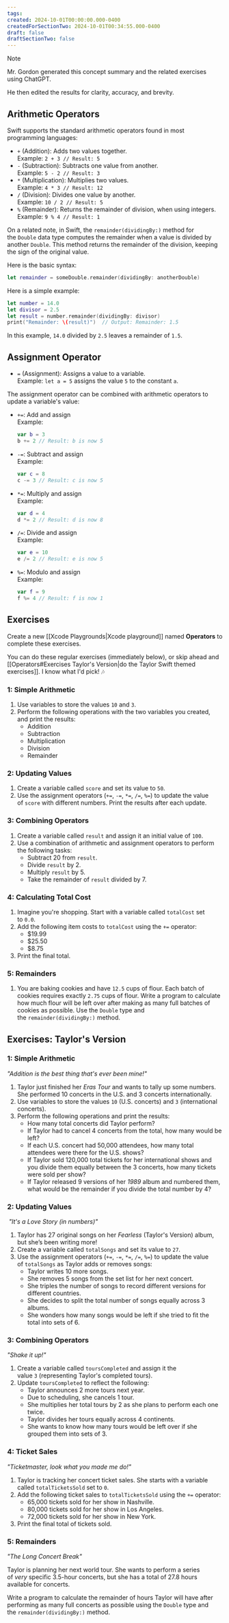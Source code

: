 ```yaml
---
tags:
created: 2024-10-01T00:00:00.000-0400
createdForSectionTwo: 2024-10-01T00:34:55.000-0400
draft: false
draftSectionTwo: false
---
```


> [!NOTE]
> 
> Mr. Gordon generated this concept summary and the related exercises using ChatGPT.
> 
> He then edited the results for clarity, accuracy, and brevity.

## Arithmetic Operators

Swift supports the standard arithmetic operators found in most programming languages:

- `+` (Addition): Adds two values together.  
    Example: `2 + 3 // Result: 5`
- `-` (Subtraction): Subtracts one value from another.  
    Example: `5 - 2 // Result: 3`
- `*` (Multiplication): Multiplies two values.  
    Example: `4 * 3 // Result: 12`
- `/` (Division): Divides one value by another.  
    Example: `10 / 2 // Result: 5`
- `%` (Remainder): Returns the remainder of division, when using integers.  
    Example: `9 % 4 // Result: 1`

On a related note, in Swift, the `remainder(dividingBy:)` method for the `Double` data type computes the remainder when a value is divided by another `Double`. This method returns the remainder of the division, keeping the sign of the original value.

Here is the basic syntax:

```swift
let remainder = someDouble.remainder(dividingBy: anotherDouble)
```

Here is a simple example:

```swift
let number = 14.0
let divisor = 2.5
let result = number.remainder(dividingBy: divisor)
print("Remainder: \(result)")  // Output: Remainder: 1.5
```

In this example, `14.0` divided by `2.5` leaves a remainder of `1.5`.

## Assignment Operator

- `=` (Assignment): Assigns a value to a variable.  
    Example: `let a = 5` assigns the value `5` to the constant `a`.

The assignment operator can be combined with arithmetic operators to update a variable's value:

- `+=`: Add and assign  
    Example: 
    ```swift
	var b = 3
	b += 2 // Result: b is now 5  
	```
- `-=`: Subtract and assign  
    Example: 
    ```swift
	var c = 8
	c -= 3 // Result: c is now 5
	```
- `*=`: Multiply and assign  
    Example: 
    ```swift
	var d = 4
	d *= 2 // Result: d is now 8
	```
- `/=`: Divide and assign  
    Example:
    ```swift
	var e = 10
	e /= 2 // Result: e is now 5
	```
- `%=`: Modulo and assign  
    Example:
    ```swift
	var f = 9
	f %= 4 // Result: f is now 1
	```

## Exercises

Create a new [[Xcode Playgrounds|Xcode playground]] named **Operators** to complete these exercises.

You can do these regular exercises (immediately below), or skip ahead and [[Operators#Exercises Taylor's Version|do the Taylor Swift themed exercises]]. I know what I'd pick! 🎶

### 1: Simple Arithmetic

1. Use variables to store the values `10` and `3`.
2. Perform the following operations with the two variables you created, and print the results:
    - Addition
    - Subtraction
    - Multiplication
    - Division
    - Remainder

### 2: Updating Values

1. Create a variable called `score` and set its value to `50`.
2. Use the assignment operators (`+=`, `-=`, `*=`, `/=`, `%=`) to update the value of `score` with different numbers. Print the results after each update.

### 3: Combining Operators

1. Create a variable called `result` and assign it an initial value of `100`.
2. Use a combination of arithmetic and assignment operators to perform the following tasks:
    - Subtract 20 from `result`.
    - Divide `result` by 2.
    - Multiply `result` by 5.
    - Take the remainder of `result` divided by 7.

### 4: Calculating Total Cost

1. Imagine you're shopping. Start with a variable called `totalCost` set to `0.0`.
2. Add the following item costs to `totalCost` using the `+=` operator:
    - $19.99
    - $25.50
    - $8.75
3. Print the final total.

### 5: Remainders

1. You are baking cookies and have `12.5` cups of flour. Each batch of cookies requires exactly `2.75` cups of flour. Write a program to calculate how much flour will be left over after making as many full batches of cookies as possible. Use the `Double` type and the `remainder(dividingBy:)` method.

## Exercises: Taylor's Version

### 1: Simple Arithmetic

_"Addition is the best thing that's ever been mine!"_

1. Taylor just finished her _Eras Tour_ and wants to tally up some numbers. She performed 10 concerts in the U.S. and 3 concerts internationally.
2. Use variables to store the values `10` (U.S. concerts) and `3` (international concerts).
3. Perform the following operations and print the results:
    - How many total concerts did Taylor perform?
    - If Taylor had to cancel 4 concerts from the total, how many would be left?
    - If each U.S. concert had 50,000 attendees, how many total attendees were there for the U.S. shows?
    - If Taylor sold 120,000 total tickets for her international shows and you divide them equally between the 3 concerts, how many tickets were sold per show?
    - If Taylor released 9 versions of her _1989_ album and numbered them, what would be the remainder if you divide the total number by 4?

### 2: Updating Values

 _"It's a Love Story (in numbers)"_

1. Taylor has 27 original songs on her _Fearless_ (Taylor's Version) album, but she’s been writing more!
2. Create a variable called `totalSongs` and set its value to `27`.
3. Use the assignment operators (`+=`, `-=`, `*=`, `/=`, `%=`) to update the value of `totalSongs` as Taylor adds or removes songs:
    - Taylor writes 10 more songs.
    - She removes 5 songs from the set list for her next concert.
    - She triples the number of songs to record different versions for different countries.
    - She decides to split the total number of songs equally across 3 albums.
    - She wonders how many songs would be left if she tried to fit the total into sets of 6.

### 3: Combining Operators

_"Shake it up!"_

1. Create a variable called `toursCompleted` and assign it the value `3` (representing Taylor's completed tours).
2. Update `toursCompleted` to reflect the following:
    - Taylor announces 2 more tours next year.
    - Due to scheduling, she cancels 1 tour.
    - She multiplies her total tours by 2 as she plans to perform each one twice.
    - Taylor divides her tours equally across 4 continents.
    - She wants to know how many tours would be left over if she grouped them into sets of 3.

### 4: Ticket Sales

_"Ticketmaster, look what you made me do!"_

1. Taylor is tracking her concert ticket sales. She starts with a variable called `totalTicketsSold` set to `0`.
2. Add the following ticket sales to `totalTicketsSold` using the `+=` operator:
    - 65,000 tickets sold for her show in Nashville.
    - 80,000 tickets sold for her show in Los Angeles.
    - 72,000 tickets sold for her show in New York.
3. Print the final total of tickets sold.

### 5: Remainders

_"The Long Concert Break"_

Taylor is planning her next world tour. She wants to perform a series of _very_ specific 3.5-hour concerts, but she has a total of 27.8 hours available for concerts.

Write a program to calculate the remainder of hours Taylor will have after performing as many full concerts as possible using the `Double` type and the `remainder(dividingBy:)` method.